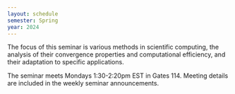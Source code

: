 ```yaml
---
layout: schedule
semester: Spring
year: 2024
---
```


The focus of this seminar is various methods in scientific computing,
the analysis of their convergence properties and computational efficiency,
and their adaptation to specific applications.

The seminar meets Mondays 1:30-2:20pm EST in Gates 114. Meeting details are included in
the weekly seminar announcements.
